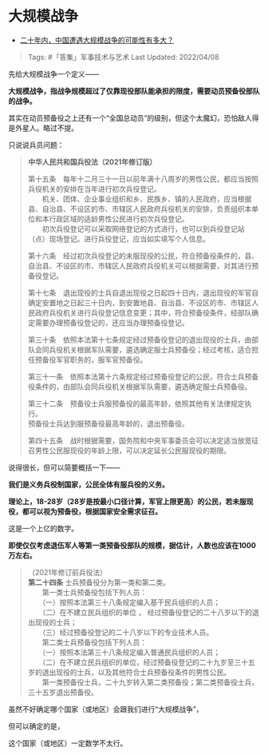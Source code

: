 # 大规模战争

- [二十年内，中国遭遇大规模战争的可能性有多大？](https://www.zhihu.com/question/273794828/answer/2428221180)

>Tags: #「答集」军事技术与艺术 
>Last Updated: 2022/04/08

先给大规模战争一个定义——

**大规模战争，指战争规模超过了仅靠现役部队能承担的限度，需要动员预备役部队的战争。**

其实在动员预备役之上还有一个“全国总动员”的级别，但这个太魔幻，恐怕敌人得是外星人。略过不提。

只说说兵员问题：

> **中华人民共和国兵役法（2021年修订版）**  
>   
> 第十五条　每年十二月三十一日以前年满十八周岁的男性公民，都应当按照兵役机关的安排在当年进行初次兵役登记。  
> 　　机关、团体、企业事业组织和乡、民族乡、镇的人民政府，应当根据县、自治县、不设区的市、市辖区人民政府兵役机关的安排，负责组织本单位和本行政区域的适龄男性公民进行初次兵役登记。  
> 　　初次兵役登记可以采取网络登记的方式进行，也可以到兵役登记站（点）现场登记。进行兵役登记，应当如实填写个人信息。  
>   
> 第十六条　经过初次兵役登记的未服现役的公民，符合预备役条件的，县、自治县、不设区的市、市辖区人民政府兵役机关可以根据需要，对其进行预备役登记。  
>   
> 第十七条　退出现役的士兵自退出现役之日起四十日内，退出现役的军官自确定安置地之日起三十日内，到安置地县、自治县、不设区的市、市辖区人民政府兵役机关进行兵役登记信息变更；其中，符合预备役条件，经部队确定需要办理预备役登记的，还应当办理预备役登记。  
>   
> 第三十条　依照本法第十七条规定经过预备役登记的退出现役的士兵，由部队会同兵役机关根据军队需要，遴选确定服士兵预备役；经过考核，适合担任预备役军官职务的，服军官预备役。  
>   
> 第三十一条　依照本法第十六条规定经过预备役登记的公民，符合士兵预备役条件的，由部队会同兵役机关根据军队需要，遴选确定服士兵预备役。  
>   
> 第三十二条　预备役士兵服预备役的最高年龄，依照其他有关法律规定执行。  
> 预备役士兵达到服预备役最高年龄的，退出预备役。  
>   
> 第四十五条　战时根据需要，国务院和中央军事委员会可以决定适当放宽征召男性公民服现役的年龄上限，可以决定延长公民服现役的期限。

说得很长，但可以简要概括一下——

**我们是义务兵役制国家，公民全体有服兵役的义务。**

**理论上，18-28岁（28岁是按最小口径计算，军官上限更高）的公民，若未服现役，都可以视为预备役，根据国家安全需求征召。**

这是一个上亿的数字。

**即使仅仅考虑退伍军人等第一类预备役部队的规模，据估计，人数也应该在1000万左右。**

> （2021年修订前兵役法）  
> **第二十四条** 士兵预备役分为第一类和第二类。  
> 　　第一类士兵预备役包括下列人员：  
> 　　（一）按照本法第三十八条规定编入基干民兵组织的人员；  
> 　　（二）在不建立民兵组织的单位 ， 经过预备役登记的二十八岁以下的退出现役的士兵；  
> 　　（三）经过预备役登记的二十八岁以下的专业技术人员。  
> 　　第二类士兵预备役包括下列人员：  
> 　　（一）按照本法第三十八条规定编入普通民兵组织的人员；  
> 　　（二）在不建立民兵组织的单位，经过预备役登记的二十九岁至三十五岁的退出现役的士兵，以及其他符合士兵预备役条件的男性公民。  
> 　　第一类预备役士兵，二十九岁转入第二类预备役；第二类预备役士兵，三十五岁退出预备役。

  

虽然不好确定哪个国家（或地区）会跟我们进行“大规模战争”，

但可以确定的是，

这个国家（或地区）一定数学不太行。